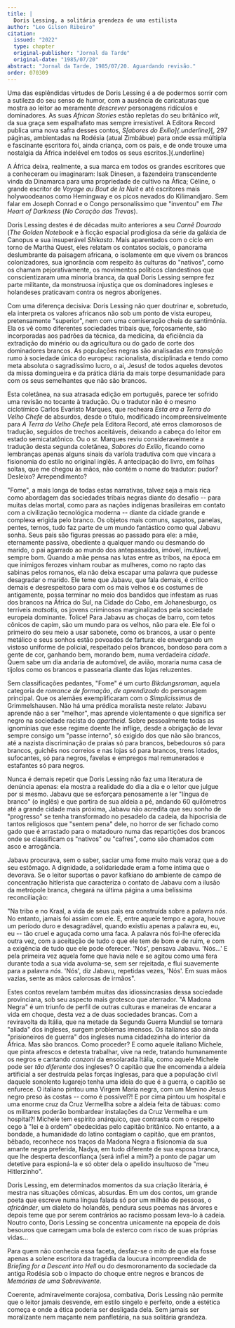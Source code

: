```yaml
---
title: |
  Doris Lessing, a solitária grendeza de uma estilista
author: "Leo Gilson Ribeiro"
citation:
  issued: "2022"
  type: chapter
  original-publisher: "Jornal da Tarde"
  original-date: "1985/07/20"
abstract: "Jornal da Tarde, 1985/07/20. Aguardando revisão."
order: 070309
---
```


Uma das esplêndidas virtudes de Doris Lessing é a de podermos sorrir com a sutileza do seu senso de humor, com a ausência de caricaturas que mostra ao leitor ao meramente *descrever* personagens ridículos e dominadores. As suas *African Stories* estão repletas do seu britânico *wit*, da sua graça sem espalhafato mas sempre irresistível. A Editora Record publica uma nova safra desses contos, *S[abores do Exílio]{.underline}*[, 297 páginas, ambientadas na Rodésia (atual Zimbábue) para onde essa múltipla e fascinante escritora foi, ainda criança, com os pais, e de onde trouxe uma nostalgia da África indelével em todos os seus escritos.]{.underline}

A África deixa, realmente, a sua marca em todos os grandes escritores que a conheceram ou imaginaram: Isak Dinesen, a fazendeira transcendente vinda da Dinamarca para uma propriedade de cultivo na Áfica; Céline, o grande escritor de *Voyage au Bout de la Nuit* e até escritores mais holywoodeanos como Hemingway e os picos nevados do Kilimandjaro. Sem falar em Joseph Conrad e o Congo personalíssimo que "inventou" em *The Heart of Darkness* (*No Coração das Trevas*).

Doris Lessing destes é de décadas muito anteriores a seu *Carnê Dourado* (*The Golden Notebook* e à ficção espacial prodigiosa da série da galáxia de Canopus e sua insuperável *Shikasta*. Mais aparentados com o ciclo em torno de Martha Quest, eles relatam os contatos sociais, o panorama deslumbrante da paisagem africana, o isolamente em que vivem os brancos colonizadores, sua ignorância com respeito às culturas do "nativos", como os chamam pejorativamente, os movimentos políticos clandestinos que conscientizaram uma minoria branca, da qual Doris Lessing sempre fez parte militante, da monstruosa injustiça que os dominadores ingleses e holandeses praticavam contra os negros aborígenes.

Com uma diferença decisiva: Doris Lessing não quer doutrinar e, sobretudo, ela interpreta os valores africanos não sob um ponto de vista europeu, pretensamente "superior", nem com uma comiseração cheia de santimônia. Ela os vê como diferentes sociedades tribais que, forçosamente, são incorporadas aos padrões da técnica, da medicina, da eficiência da extradição do minério ou da agricultura ou do gado de corte dos dominadores brancos. As populações negras são analisadas *em transição* rumo à sociedade única do europeu: racionalista, disciplinada e tendo como meta absoluta o sagradíssimo lucro, o ai, Jesus! de todos aqueles devotos da missa domingueira e da prática diária da mais torpe desumanidade para com os seus semelhantes que não são brancos.

Esta coletânea, na sua atrasada edição em português, parece ter sofrido uma revisão no tocante à tradução. Ou o tradutor não é o mesmo ciclotímico Carlos Evaristo Marques, que recheara *Esta era a Terra do Velho Chefe* de absurdos, desde o título, modificado incompreensivelmente para *A Terra do Velho Chefe* pela Editora Record, até erros clamorosos de tradução, seguidos de trechos aceitáveis, deixando a cabeça do leitor em estado semicatatônico. Ou o sr. Marques reviu consideravelmente a tradução desta segunda coletânea, *Sabores do Exílio*, ficando como lembranças apenas alguns sinais da varíola tradutiva com que vincara a fisionomia do estilo no original inglês. A antecipação do livro, em folhas soltas, que me chegou às mãos, não contém o nome do tradutor: pudor? Desleixo? Arrependimento?

"Fome", a mais longa de todas estas narrativas, talvez seja a mais rica como abordagem das sociedades tribais negras diante do desafio -- para muitas delas mortal, como para as nações indígenas brasileiras em contato com a civilização tecnológica moderna -- diante da cidade grande e complexa erigida pelo branco. Os objetos mais comuns, sapatos, panelas, pentes, ternos, tudo faz parte de um mundo fantástico como qual Jabavu sonha. Seus pais são figuras pressas ao passado para ele: a mãe, eternamente passiva, obediente a qualquer mando ou desmando do marido, o pai agarrado ao mundo dos antepassados, imóvel, imutável, sempre bom. Quando a mãe pensa nas lutas entre as tribos, na época em que inimigos ferozes vinham roubar as mulheres, como no rapto das sabinas pelos romanos, ela não deixa escapar uma palavra que pudesse desagradar o marido. Ele teme que Jabavu, que fala demais, é crítico demais e desrespeitoso para com os mais velhos e os costumes de antigamente, possa terminar no meio dos bandidos que infestam as ruas dos brancos na África do Sul, na Cidade do Cabo, em Johanesburgo, os terríveis *matsotis*, os jovens criminosos marginalizados pela sociedade europeia dominante. Tolice! Para Jabavu as choças de barro, com tetos cônicos de capim, são um mundo para os velhos, não para ele. Ele foi o primeiro do seu meio a usar sabonete, como os brancos, a usar o pente metálico e seus sonhos estão povoados de fartura: ele envergando um vistoso uniforme de policial, respeitado pelos brancos, bondoso para com a gente de cor, ganhando bem, morando bem, numa verdadeira *cidade*. Quem sabe um dia andaria de automóvel, de avião, moraria numa casa de tijolos como os brancos e passearia diante das lojas reluzentes.

Sem classificações pedantes, "Fome" é um curto *Bikdungsroman*, aquela categoria de *romance de formação*, *de aprendizado* do personagem principal. Que os alemães exemplificaram com o *Simplicissimus* de Grimmelshausen. Não há uma prédica moralista neste relato: Jabavu aprende não a ser "melhor", mas aprende violentamente o que significa ser negro na sociedade racista do *apartheid*. Sobre pessoalmente todas as ignomínias que esse regime doente lhe inflige, desde a obrigação de levar sempre consigo um "passe interno", só exigido dos que não são brancos, até a nazista discriminação de praias só para brancos, bebedouros só para brancos, guichês nos correios e nas lojas só para brancos, trens lotados, sufocantes, só para negros, favelas e empregos mal remunerados e estafantes só para negros.

Nunca é demais repetir que Doris Lessing não faz uma literatura de denúncia apenas: ela mostra a realidade do dia a dia e o leitor que julgue por si mesmo. Jabavu que se esforçara penosamente a ler "língua de branco" (o inglês) e que partira de sua aldeia a pé, andando 60 quilómetros até a grande cidade mais próxima, Jabavu não acredita que seu sonho de "progresso" se tenha transformado no pesadelo da cadeia, da hipocrisia de tantos religiosos que "sentem pena" dele, no horror de ser fichado como gado que é arrastado para o matadouro numa das repartições dos brancos onde se classificam os "nativos" ou "cafres", como são chamados com asco e arrogância.

Jabavu procurava, sem o saber, saciar uma fome muito mais voraz que a do seu estômago. A dignidade, a solidariedade eram a fome íntima que o devorava. Se o leitor suportas o pavor kafkiano do ambiente de campo de concentração hitlerista que caracteriza o contato de Jabavu com a ilusão da metrópole branca, chegará na última página a uma belíssima reconciliação:

"Na tribo e no Kraal, a vida de seus pais era construída sobre a palavra *nós*. No entanto, jamais foi assim com ele. E, entre aquele tempo e agora, houve um período duro e desagradável, quando existiu apenas a palavra eu, eu, eu -- tão cruel e aguçada como uma faca. A palavra nós foi-lhe oferecida outra vez, com a aceitação de tudo o que ele tem de bom e de ruim, e com a exigência de tudo que ele pode oferecer. 'Nós', pensava Jabavu. 'Nós...' E pela primeira vez aquela fome que havia nele e se agitou como uma fera durante toda a sua vida avoluma-se, sem ser rejeitada, e flui suavemente para a palavra *nós*. 'Nós', diz Jabavu, repetidas vezes, 'Nós'. Em suas mãos vazias, sente as mãos calorosas de irmãos".

Estes contos revelam também muitas das idiossincrasias dessa sociedade provinciana, sob seu aspecto mais grotesco que aterrador. "A Madona Negra" é um triunfo de perfil de outras culturas e maneiras de encarar a vida em choque, desta vez a de duas sociedades brancas. Com a reviravolta da Itália, que na metade da Segunda Guerra Mundial se tornara "aliada" dos ingleses, surgem problemas imensos. Os italianos são ainda "prisioneiros de guerra" dos ingleses numa cidadezinha do interior da África. Mas são brancos. Como proceder? E como aquele italiano Michele, que pinta afrescos e detesta trabalhar, vive na rede, tratando humanamente os negros e cantando *canzoni* da ensolarada Itália, como aquele Michele pode ser *tão diferente* dos ingleses? O capitão que lhe encomenda a aldeia artificial a ser destruída pelas forças inglesas, para que a população civil daquele sonolento lugarejo tenha uma ideia do que é a guerra, o capitão se enfurece. O italiano pintou uma Virgem Maria negra, com um Menino Jesus negro preso às costas -- como é possível?! E por cima pintou um hospital e uma enorme cruz da Cruz Vermellha sobre a aldeia feita de tábuas: como os militares poderão bombardear instalações da Cruz Vermelha e um hospital?! Michele tem espírito anárquico, que contrasta com o respeito cego à "lei e à ordem" obedecidas pelo capitão britânico. No entanto, a a bondade, a humanidade do latino contagiam o capitão, que em prantos, bêbado, reconhece nos traços da Madona Negra a fisionomia da sua amante negra preferida, Nadya, em tudo diferente de sua esposa branca, que lhe desperta desconfiança (será infiel a mim?) a ponto de pagar um detetive para espioná-la e só obter dela o apelido insultuoso de "meu Hitlerzinho".

Doris Lessing, em determinados momentos da sua criação literária, é mestra nas situações cômicas, absurdas. Em um dos contos, um grande poeta que escreve numa língua falada só por um milhão de pessoas, o *africânder*, um dialeto do holandês, pendura seus poemas nas árvores e depois teme que por serem contrários ao racismo possam leva-lo à cadeia. Noutro conto, Doris Lessing se concentra unicamente na epopeia de dois besouros que carregam uma bola de esterco com risco de suas próprias vidas...

Para quem não conhecia essa faceta, desfaz-se o mito de que ela fosse apenas a solene escritora da tragédia da loucura incompreendida de *Briefing for a Descent into Hell* ou do desmoronamento da sociedade da antiga Rodésia sob o impacto do choque entre negros e brancos de *Memórias de uma Sobrevivente*.

Coerente, admiravelmente corajosa, combativa, Doris Lessing não permite que o leitor jamais desvende, em estilo singelo e perfeito, onde a estética começa e onde a ética poderia ser desligada dela. Sem jamais ser moralizante nem maçante nem panfletária, na sua solitária grandeza.


